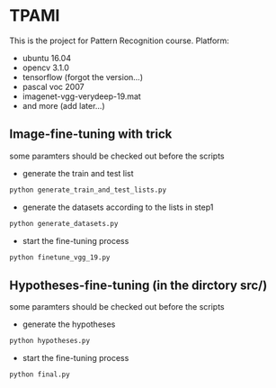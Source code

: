 # TPAMI
This is the project for Pattern Recognition course.
Platform:
- ubuntu 16.04
- opencv 3.1.0
- tensorflow (forgot the version...)
- pascal voc 2007
- imagenet-vgg-verydeep-19.mat
- and more (add later...)

## Image-fine-tuning with trick
some paramters should be checked out before the scripts
- generate the train and test list

```sh
python generate_train_and_test_lists.py
```

- generate the datasets according to the lists in step1

```sh
python generate_datasets.py
```

- start the fine-tuning process

```sh
python finetune_vgg_19.py
```

## Hypotheses-fine-tuning (in the dirctory src/)
some paramters should be checked out before the scripts
- generate the hypotheses

```sh
python hypotheses.py
```

- start the fine-tuning process

```sh
python final.py
```
